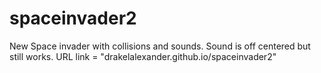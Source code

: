 # spaceinvader2
New Space invader with collisions and sounds. Sound is off centered but still works.
URL link = "drakelalexander.github.io/spaceinvader2"
